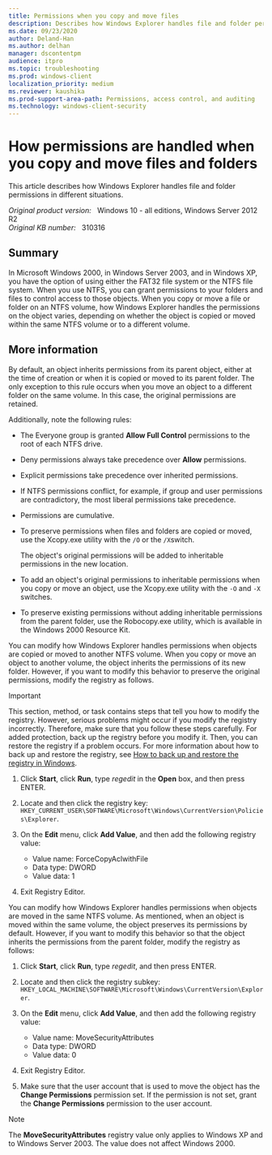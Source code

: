 ```yaml
---
title: Permissions when you copy and move files
description: Describes how Windows Explorer handles file and folder permissions in different situations.
ms.date: 09/23/2020
author: Deland-Han
ms.author: delhan
manager: dscontentpm
audience: itpro
ms.topic: troubleshooting
ms.prod: windows-client
localization_priority: medium
ms.reviewer: kaushika
ms.prod-support-area-path: Permissions, access control, and auditing
ms.technology: windows-client-security
---
```

# How permissions are handled when you copy and move files and folders

This article describes how Windows Explorer handles file and folder permissions in different situations.

_Original product version:_ &nbsp; Windows 10 - all editions, Windows Server 2012 R2  
_Original KB number:_ &nbsp; 310316

## Summary

In Microsoft Windows 2000, in Windows Server 2003, and in Windows XP, you have the option of using either the FAT32 file system or the NTFS file system. When you use NTFS, you can grant permissions to your folders and files to control access to those objects. When you copy or move a file or folder on an NTFS volume, how Windows Explorer handles the permissions on the object varies, depending on whether the object is copied or moved within the same NTFS volume or to a different volume.

## More information

By default, an object inherits permissions from its parent object, either at the time of creation or when it is copied or moved to its parent folder. The only exception to this rule occurs when you move an object to a different folder on the same volume. In this case, the original permissions are retained.

Additionally, note the following rules:

- The Everyone group is granted **Allow Full Control** permissions to the root of each NTFS drive.
- Deny permissions always take precedence over **Allow** permissions.
- Explicit permissions take precedence over inherited permissions.
- If NTFS permissions conflict, for example, if group and user permissions are contradictory, the most liberal permissions take precedence.
- Permissions are cumulative.
- To preserve permissions when files and folders are copied or moved, use the Xcopy.exe utility with the `/O` or the `/X`switch.

    The object's original permissions will be added to inheritable permissions in the new location.
- To add an object's original permissions to inheritable permissions when you copy or move an object, use the Xcopy.exe utility with the `-O` and `-X` switches.
- To preserve existing permissions without adding inheritable permissions from the parent folder, use the Robocopy.exe utility, which is available in the Windows 2000 Resource Kit.

You can modify how Windows Explorer handles permissions when objects are copied or moved to another NTFS volume. When you copy or move an object to another volume, the object inherits the permissions of its new folder. However, if you want to modify this behavior to preserve the original permissions, modify the registry as follows.

> [!IMPORTANT]
> This section, method, or task contains steps that tell you how to modify the registry. However, serious problems might occur if you modify the registry incorrectly. Therefore, make sure that you follow these steps carefully. For added protection, back up the registry before you modify it. Then, you can restore the registry if a problem occurs. For more information about how to back up and restore the registry, see [How to back up and restore the registry in Windows](https://support.microsoft.com/help/322756).

1. Click **Start**, click **Run**, type *regedit* in the **Open** box, and then press ENTER.
2. Locate and then click the registry key: `HKEY_CURRENT_USER\SOFTWARE\Microsoft\Windows\CurrentVersion\Policies\Explorer`.
3. On the **Edit** menu, click **Add Value**, and then add the following registry value:

    - Value name: ForceCopyAclwithFile
    - Data type: DWORD
    - Value data: 1

4. Exit Registry Editor.

You can modify how Windows Explorer handles permissions when objects are moved in the same NTFS volume. As mentioned, when an object is moved within the same volume, the object preserves its permissions by default. However, if you want to modify this behavior so that the object inherits the permissions from the parent folder, modify the registry as follows:

1. Click **Start**, click **Run**, type *regedit*, and then press ENTER.
2. Locate and then click the registry subkey: `HKEY_LOCAL_MACHINE\SOFTWARE\Microsoft\Windows\CurrentVersion\Explorer`.
3. On the **Edit** menu, click **Add Value**, and then add the following registry value:

    - Value name: MoveSecurityAttributes
    - Data type: DWORD
    - Value data: 0

4. Exit Registry Editor.
5. Make sure that the user account that is used to move the object has the **Change Permissions** permission set. If the permission is not set, grant the **Change Permissions** permission to the user account.

> [!NOTE]
> The **MoveSecurityAttributes** registry value only applies to Windows XP and to Windows Server 2003. The value does not affect Windows 2000.

